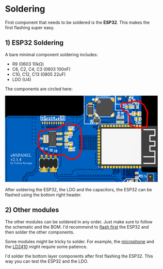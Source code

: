 # Soldering

First component that needs to be soldered is the **ESP32**. This makes the first flashing super easy.

## 1) ESP32 Soldering

A bare minimal component soldering includes:
- R9 (0603 10kΩ)
- C6, C2, C4, C3 (0603 100nF)
- C10, C12, C13 (0805 22uF)
- LDO (U4)

The components are circled here:

![esp32-soldering](images/esp32-soldering.png)
 
After soldering the ESP32, the LDO and the capacitors, the ESP32 can be flashed using the bottom right header. 

## 2) Other modules

The other modules can be soldered in any order. Just make sure to follow the schematic and the BOM.
I'd recommend to [flash first](flashing.md) the ESP32 and then solder the other components.

Some modules might be tricky to solder. For example, the [microphone](modules/microphone.md) and the [LD2410](modules/presence.md) might require some patience.

I'd solder the bottom layer components after first flashing the ESP32. This way you can test the ESP32 and the LDO. 
